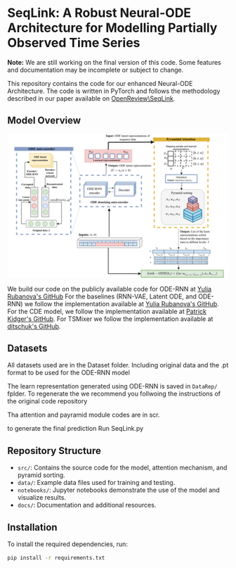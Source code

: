 # SeqLink: A Robust Neural-ODE Architecture for Modelling Partially Observed Time Series

**Note:** We are still working on the final version of this code. Some features and documentation may be incomplete or subject to change.


This repository contains the code for our enhanced Neural-ODE Architecture. The code is written in PyTorch and follows the methodology described in our paper available on [OpenReview\SeqLink](https://openreview.net/forum?id=WCUT6leXKf).


## Model Overview

![Model Architecture](Framework.png)

We build our code on the publicly available code for ODE-RNN at [Yulia Rubanova's GitHub](https://github.com/YuliaRubanova/latent_ode) For the baselines (RNN-VAE, Latent ODE, and ODE-RNN) we follow the implementation available at [Yulia Rubanova's GitHub](https://github.com/YuliaRubanova/latent_ode). For the CDE model, we follow the implementation available at [Patrick Kidger's GitHub](https://github.com/patrick-kidger/NeuralCDE). For TSMixer we follow the implementation available at [ditschuk's GitHub](https://github.com/ditschuk/pytorch-tsmixer).

## Datasets
All datasets used are in the Dataset folder. Including original data and the .pt format to be used for the ODE-RNN model

The learn representation generated using ODE-RNN is saved in `DataRep/` fplder. 
To regenerate the we recommend you follwoing the instructions of the original code repository

Tha attention and payramid module codes are in scr. 


to generate the final prediction 
Run SeqLink.py


## Repository Structure

- `src/`: Contains the source code for the model, attention mechanism, and pyramid sorting.
- `data/`: Example data files used for training and testing.
- `notebooks/`: Jupyter notebooks demonstrate the use of the model and visualize results.
- `docs/`: Documentation and additional resources.

## Installation

To install the required dependencies, run:

```bash
pip install -r requirements.txt


